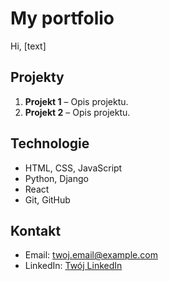 # My portfolio

Hi, 
[text]

## Projekty

1. **Projekt 1** – Opis projektu.
2. **Projekt 2** – Opis projektu.

## Technologie

- HTML, CSS, JavaScript
- Python, Django
- React
- Git, GitHub

## Kontakt

- Email: twoj.email@example.com
- LinkedIn: [Twój LinkedIn](https://www.linkedin.com)
